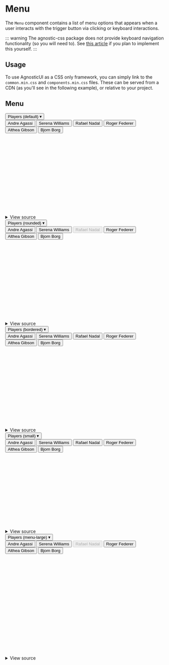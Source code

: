 # Menu

The `Menu` component contains a list of menu options that appears
when a user interacts with the trigger button via clicking or keyboard interactions.

::: warning
The agnostic-css package does not provide keyboard navigation functionality (so you will need to). See [this article](https://www.smashingmagazine.com/2017/11/building-accessible-menu-systems/) if you plan to implement this yourself.
:::

<div class="mbs24"></div>

## Usage

To use AgnosticUI as a CSS only framework, you can simply link to the `common.min.css` and `components.min.css` files. These can be served from a CDN (as you'll see in the following example), or relative to your project.

## Menu

<div class="menu">
  <button class="menu-trigger" aria-haspopup="true" aria-expanded="true">
    Players (default)
    <span class="menu-icon" aria-hidden="true">▾</span>
  </button>
  <div class="menu-items" id="players1" data-inclusive-menu-from="left" role="menu">
    <button class="menu-item" role="menuitem" tabindex="-1">Andre Agassi</button>
    <button class="menu-item" role="menuitem" tabindex="-1">Serena Williams</button>
    <button class="menu-item" role="menuitem" tabindex="-1">Rafael Nadal</button>
    <button class="menu-item" role="menuitem" tabindex="-1">Roger Federer</button>
    <button class="menu-item" role="menuitem" tabindex="-1">Althea Gibson</button>
    <button class="menu-item" role="menuitem" tabindex="-1">Bjorn Borg</button>
  </div>
</div>

<div style="margin-block-start: 16rem;"></div>

<details class="disclose disclose-bordered">
<summary class="disclose-title">View source</summary>

```html
<div class="menu">
  <button class="menu-trigger" aria-haspopup="true" aria-expanded="true">
    Players (default)
    <span class="menu-icon" aria-hidden="true">▾</span>
  </button>
  <div class="menu-items" id="players1" data-inclusive-menu-from="left" role="menu">
    <button class="menu-item" role="menuitem" tabindex="-1">Andre Agassi</button>
    <button class="menu-item" role="menuitem" tabindex="-1">Serena Williams</button>
    <button class="menu-item" role="menuitem" tabindex="-1">Rafael Nadal</button>
    <button class="menu-item" role="menuitem" tabindex="-1">Roger Federer</button>
    <button class="menu-item" role="menuitem" tabindex="-1">Althea Gibson</button>
    <button class="menu-item" role="menuitem" tabindex="-1">Bjorn Borg</button>
  </div>
</div>
```
</details>

<div class="menu">
  <button class="menu-trigger menu-trigger-rounded" aria-haspopup="true" aria-expanded="true">
    Players (rounded)
    <span class="menu-icon" aria-hidden="true">▾</span>
  </button>
  <div class="menu-items" id="players2" data-inclusive-menu-from="left" role="menu">
    <button class="menu-item menu-item-rounded menu-item-selected" role="menuitem" tabindex="-1">Andre Agassi</button>
    <button class="menu-item menu-item-rounded" role="menuitem" tabindex="-1">Serena Williams</button>
    <button class="menu-item menu-item-rounded" role="menuitem" tabindex="-1" disabled>Rafael Nadal</button>
    <button class="menu-item menu-item-rounded menu-item-selected" role="menuitem" tabindex="-1">Roger Federer</button>
    <button class="menu-item menu-item-rounded" role="menuitem" tabindex="-1">Althea Gibson</button>
    <button class="menu-item menu-item-rounded" role="menuitem" tabindex="-1">Bjorn Borg</button>
  </div>
</div>

<div style="margin-block-start: 16rem;"></div>

<details class="disclose disclose-bordered">
<summary class="disclose-title">View source</summary>

```html
<div class="menu">
  <button class="menu-trigger menu-trigger-rounded" aria-haspopup="true" aria-expanded="true">
    Players (rounded)
    <span class="menu-icon" aria-hidden="true">▾</span>
  </button>
  <div class="menu-items" id="players2" data-inclusive-menu-from="left" role="menu">
    <button class="menu-item menu-item-rounded menu-item-selected" role="menuitem" tabindex="-1">Andre Agassi</button>
    <button class="menu-item menu-item-rounded" role="menuitem" tabindex="-1">Serena Williams</button>
    <button class="menu-item menu-item-rounded" role="menuitem" tabindex="-1" disabled>Rafael Nadal</button>
    <button class="menu-item menu-item-rounded menu-item-selected" role="menuitem" tabindex="-1">Roger Federer</button>
    <button class="menu-item menu-item-rounded" role="menuitem" tabindex="-1">Althea Gibson</button>
    <button class="menu-item menu-item-rounded" role="menuitem" tabindex="-1">Bjorn Borg</button>
  </div>
</div>
```
</details>

<div class="menu">
  <button class="menu-trigger menu-trigger-bordered" aria-haspopup="true" aria-expanded="true">
    Players (bordered)
    <span class="menu-icon" aria-hidden="true">▾</span>
  </button>
  <div class="menu-items" id="players3" data-inclusive-menu-from="left" role="menu">
    <button class="menu-item" role="menuitem" tabindex="-1">Andre Agassi</button>
    <button class="menu-item" role="menuitem" tabindex="-1">Serena Williams</button>
    <button class="menu-item" role="menuitem" tabindex="-1">Rafael Nadal</button>
    <button class="menu-item" role="menuitem" tabindex="-1">Roger Federer</button>
    <button class="menu-item" role="menuitem" tabindex="-1">Althea Gibson</button>
    <button class="menu-item" role="menuitem" tabindex="-1">Bjorn Borg</button>
  </div>
</div>

<div style="margin-block-start: 16rem;"></div>

<details class="disclose disclose-bordered">
<summary class="disclose-title">View source</summary>

```html
<div class="menu">
  <button class="menu-trigger menu-trigger-bordered" aria-haspopup="true" aria-expanded="true">
    Players (bordered)
    <span class="menu-icon" aria-hidden="true">▾</span>
  </button>
  <div class="menu-items" id="players3" data-inclusive-menu-from="left" role="menu">
    <button class="menu-item" role="menuitem" tabindex="-1">Andre Agassi</button>
    <button class="menu-item" role="menuitem" tabindex="-1">Serena Williams</button>
    <button class="menu-item" role="menuitem" tabindex="-1">Rafael Nadal</button>
    <button class="menu-item" role="menuitem" tabindex="-1">Roger Federer</button>
    <button class="menu-item" role="menuitem" tabindex="-1">Althea Gibson</button>
    <button class="menu-item" role="menuitem" tabindex="-1">Bjorn Borg</button>
  </div>
</div>
```
</details>

<div class="menu menu-small">
  <button class="menu-trigger menu-trigger-small" aria-haspopup="true" aria-expanded="true">
    Players (small)
    <span class="menu-icon" aria-hidden="true">▾</span>
  </button>
  <div class="menu-items" id="players1" data-inclusive-menu-from="left" role="menu">
    <button class="menu-item menu-item-small" role="menuitem" tabindex="-1">Andre Agassi</button>
    <button class="menu-item menu-item-small" role="menuitem" tabindex="-1">Serena Williams</button>
    <button class="menu-item menu-item-small" role="menuitem" tabindex="-1">Rafael Nadal</button>
    <button class="menu-item menu-item-small" role="menuitem" tabindex="-1">Roger Federer</button>
    <button class="menu-item menu-item-small" role="menuitem" tabindex="-1">Althea Gibson</button>
    <button class="menu-item menu-item-small" role="menuitem" tabindex="-1">Bjorn Borg</button>
  </div>
</div>

<div style="margin-block-start: 15rem;"></div>

<details class="disclose disclose-bordered">
<summary class="disclose-title">View source</summary>

```html
<div class="menu menu-small">
  <button class="menu-trigger menu-trigger-small" aria-haspopup="true" aria-expanded="true">
    Players (small)
    <span class="menu-icon" aria-hidden="true">▾</span>
  </button>
  <div class="menu-items" id="players1" data-inclusive-menu-from="left" role="menu">
    <button class="menu-item menu-item-small" role="menuitem" tabindex="-1">Andre Agassi</button>
    <button class="menu-item menu-item-small" role="menuitem" tabindex="-1">Serena Williams</button>
    <button class="menu-item menu-item-small" role="menuitem" tabindex="-1">Rafael Nadal</button>
    <button class="menu-item menu-item-small" role="menuitem" tabindex="-1">Roger Federer</button>
    <button class="menu-item menu-item-small" role="menuitem" tabindex="-1">Althea Gibson</button>
    <button class="menu-item menu-item-small" role="menuitem" tabindex="-1">Bjorn Borg</button>
  </div>
</div>
```
</details>

<div class="menu menu-large">
  <button class="menu-trigger menu-trigger-large" aria-haspopup="true" aria-expanded="true">
    Players (menu-large)
    <span class="menu-icon" aria-hidden="true">▾</span>
  </button>
  <div class="menu-items" id="players2" data-inclusive-menu-from="left" role="menu">
    <button class="menu-item menu-item-large menu-item-selected" role="menuitem" tabindex="-1">Andre Agassi</button>
    <button class="menu-item menu-item-large" role="menuitem" tabindex="-1">Serena Williams</button>
    <button class="menu-item menu-item-large" role="menuitem" tabindex="-1" disabled>Rafael Nadal</button>
    <button class="menu-item menu-item-large menu-item-selected" role="menuitem" tabindex="-1">Roger Federer</button>
    <button class="menu-item menu-item-large" role="menuitem" tabindex="-1">Althea Gibson</button>
    <button class="menu-item menu-item-large" role="menuitem" tabindex="-1">Bjorn Borg</button>
  </div>
</div>

<div style="margin-block-start: 20rem;"></div>

<details class="disclose disclose-bordered">
<summary class="disclose-title">View source</summary>

```html
<div class="menu menu-large">
  <button class="menu-trigger menu-trigger-large" aria-haspopup="true" aria-expanded="true">
    Players (menu-large)
    <span class="menu-icon" aria-hidden="true">▾</span>
  </button>
  <div class="menu-items" id="players2" data-inclusive-menu-from="left" role="menu">
    <button class="menu-item menu-item-large menu-item-selected" role="menuitem" tabindex="-1">Andre Agassi</button>
    <button class="menu-item menu-item-large" role="menuitem" tabindex="-1">Serena Williams</button>
    <button class="menu-item menu-item-large" role="menuitem" tabindex="-1" disabled>Rafael Nadal</button>
    <button class="menu-item menu-item-large menu-item-selected" role="menuitem" tabindex="-1">Roger Federer</button>
    <button class="menu-item menu-item-large" role="menuitem" tabindex="-1">Althea Gibson</button>
    <button class="menu-item menu-item-large" role="menuitem" tabindex="-1">Bjorn Borg</button>
  </div>
</div>
```
</details>
